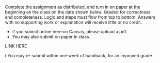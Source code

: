 Complete the assignment as distributed, and turn in on paper at the beginning on the class on the date shown below.  Graded for correctness and completeness.  Logic and steps must flow from top to bottom.  Answers with no supporting work or explanation will receive little or no credit.

* If you submit online here on Canvas, please upload a pdf
* You may also submit on paper in class.

LINK HERE

ℹ️ You may re-submit within one week of handback, for an improved grade